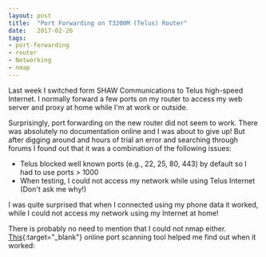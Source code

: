 ```yaml
---
layout: post
title:  "Port Forwarding on T3200M (Telus) Router"
date:   2017-02-26
tags:
- port-forwarding
- router
- Networking
- nmap
---
```


Last week I switched form SHAW Communications to Telus high-speed Internet. I normally forward a few ports on my router to access my web server and proxy at home while I'm at work or outside.

Surprisingly, port forwarding on the new router did not seem to work. There was absolutely no documentation online and I was about to give up! But after digging around and hours of trial an error and searching through forums I found out that it was a combination of the following issues:

- Telus blocked well known ports (e.g., 22, 25, 80, 443) by default so I had to use ports > 1000
- When testing, I could not access my network while using Telus Internet (Don't ask me why!)

I was quite surprised that when I connected using my phone data it worked, while I could not access my network using my Internet at home!

There is probably no need to mention that I could not nmap either. [This](http://canyouseeme.org/){:target="_blank"} online port scanning tool helped me find out when it worked:
